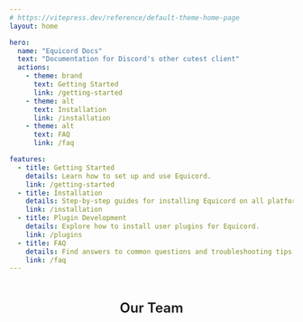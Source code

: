 ```yaml
---
# https://vitepress.dev/reference/default-theme-home-page
layout: home

hero:
  name: "Equicord Docs"
  text: "Documentation for Discord's other cutest client"
  actions:
    - theme: brand
      text: Getting Started
      link: /getting-started
    - theme: alt
      text: Installation
      link: /installation
    - theme: alt
      text: FAQ
      link: /faq

features:
  - title: Getting Started
    details: Learn how to set up and use Equicord.
    link: /getting-started
  - title: Installation
    details: Step-by-step guides for installing Equicord on all platforms.
    link: /installation
  - title: Plugin Development
    details: Explore how to install user plugins for Equicord.
    link: /plugins
  - title: FAQ
    details: Find answers to common questions and troubleshooting tips.
    link: /faq
---
```


<script setup lang="ts">
import { VPTeamMembers } from 'vitepress/theme'
const svgIcon = {svg: '<svg xmlns="http://www.w3.org/2000/svg" width="24" height="24" viewBox="0 0 24 24"><path fill="none" stroke="currentColor" stroke-linecap="round" stroke-linejoin="round" stroke-width="2" d="M15 3h6v6m-11 5L21 3m-3 10v6a2 2 0 0 1-2 2H5a2 2 0 0 1-2-2V8a2 2 0 0 1 2-2h6"/></svg>'}
const members = [
  {
    avatar: 'https://avatars.githubusercontent.com/u/78185467?v=4',
    name: 'thororen',
    title: 'Owner',
    links: [
      { icon: 'github', link: 'https://github.com/thororen1234' },
      { icon: svgIcon, link: 'https://thororen.com' }
    ]
  },
  {
    avatar: 'https://avatars.githubusercontent.com/u/62218284?v=4',
    name: 'vmohammad',
    title: 'Team',
    links: [
      { icon: 'github', link: 'https://github.com/vmohammad24/' },
      { icon: svgIcon, link: 'https://vmohammad.dev/' }
    ]
  },
  {
    avatar: 'https://avatars.githubusercontent.com/u/60797172?v=4',
    name: 'nyx',
    title: 'Team',
    links: [
      { icon: 'github', link: 'https://github.com/verticalsync' },
      { icon: svgIcon, link: 'https://www.youtube.com/watch?v=dQw4w9WgXcQ' }
    ]
  },
  {
    avatar: 'https://avatars.githubusercontent.com/u/150982280?v=4',
    name: 'Krystal / Juniper🌸🎀',
    title: 'Team',
    links: [
      { icon: 'github', link: 'https://github.com/KrstlSkll69' },
      { icon: svgIcon, link: 'https://krstlskll69.github.io' }
    ]
  },
  {
    avatar: 'https://avatars.githubusercontent.com/u/126973723?v=4',
    name: 'Cortex',
    title: 'Team',
    links: [
      { icon: 'github', link: 'https://github.com/refurbishing' },
      { icon: svgIcon, link: 'https://cortex.rest/' }
    ]
  },
  {
    avatar: 'https://avatars.githubusercontent.com/u/71186972?v=4',
    name: 'creations',
    title: 'Team',
    links: [
      { icon: 'github', link: 'https://github.com/creationsss' },
      { icon: svgIcon, link: 'https://creations.works/' }
    ]
  },
  {
    avatar: 'https://avatars.githubusercontent.com/u/33640860?v=4',
    name: 'Aspy',
    title: 'Helper',
    links: [
      { icon: 'github', link: 'https://github.com/SomeAspy' },
      { icon: svgIcon, link: 'https://aspy.dev/' }
    ]
  },
  {
    avatar: 'https://avatars.githubusercontent.com/u/143244075?v=4',
    name: 'S€th',
    title: 'Helper',
    links: [
      { icon: 'github', link: 'https://github.com/wont-stream' },
      { icon: svgIcon, link: 'https://ipv4.army/' }
    ]
  },
  {
    avatar: 'https://avatars.githubusercontent.com/u/48805031?v=4',
    name: 'Crxa',
    title: 'Helper',
    links: [
      { icon: 'github', link: 'https://github.com/sitescript' },
      { icon: svgIcon, link: 'https://www.crxaw.tech/' }
    ]
  }
]
</script>

<div style="margin-top: 48px;"> 
  <h2 style="text-align: center; font-size: 24px; font-weight: 600; margin-bottom: 24px;">Our Team</h2>
  <VPTeamMembers size="medium" :members="members" />
</div>


